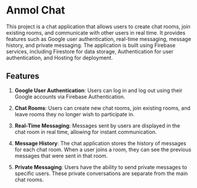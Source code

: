 # Anmol Chat

This project is a chat application that allows users to create chat rooms, join existing rooms, and communicate with other users in real time. It provides features such as Google user authentication, real-time messaging, message history, and private messaging. The application is built using Firebase services, including Firestore for data storage, Authentication for user authentication, and Hosting for deployment.

## Features

1. **Google User Authentication**: Users can log in and log out using their Google accounts via Firebase Authentication.

2. **Chat Rooms**: Users can create new chat rooms, join existing rooms, and leave rooms they no longer wish to participate in.

3. **Real-Time Messaging**: Messages sent by users are displayed in the chat room in real time, allowing for instant communication.

4. **Message History**: The chat application stores the history of messages for each chat room. When a user joins a room, they can see the previous messages that were sent in that room.

5. **Private Messaging**: Users have the ability to send private messages to specific users. These private conversations are separate from the main chat rooms.

